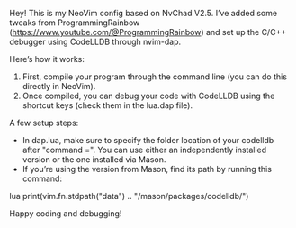 Hey! This is my NeoVim config based on NvChad V2.5. I’ve added some tweaks from ProgrammingRainbow (https://www.youtube.com/@ProgrammingRainbow) and set up the C/C++ debugger using CodeLLDB through nvim-dap.

Here’s how it works:
1. First, compile your program through the command line (you can do this directly in NeoVim).
2. Once compiled, you can debug your code with CodeLLDB using the shortcut keys (check them in the lua.dap file).

A few setup steps:
- In dap.lua, make sure to specify the folder location of your codelldb after "command =". You can use either an independently installed version or the one installed via Mason.
- If you’re using the version from Mason, find its path by running this command:

lua print(vim.fn.stdpath("data") .. "/mason/packages/codelldb/")

Happy coding and debugging!

